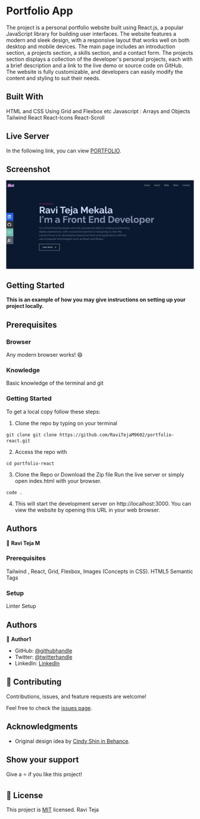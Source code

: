 # Portfolio App

The project is a personal portfolio website built using React.js, a popular JavaScript library for building user interfaces. The website features a modern and sleek design, with a responsive layout that works well on both desktop and mobile devices. The main page includes an introduction section, a projects section, a skills section, and a contact form. The projects section displays a collection of the developer's personal projects, each with a brief description and a link to the live demo or source code on GitHub. The website is fully customizable, and developers can easily modify the content and styling to suit their needs.

## Built With

HTML and CSS
Using Grid and Flexbox etc
Javascript : Arrays and Objects
Tailwind
React
React-Icons
React-Scroll

## Live Server

In the following link, you can view [PORTFOLIO](https://portfolio-react-alpha-black.vercel.app/).

## Screenshot

![screenshot_Portfolio](./src/assets/projects/portfolio-react.png)

## Getting Started

**This is an example of how you may give instructions on setting up your project locally.**

## Prerequisites

### Browser

Any modern browser works! :smile:

### Knowledge

Basic knowledge of the terminal and git

### Getting Started

To get a local copy follow these steps:

1. Clone the repo by typing on your terminal

```
git clone git clone https://github.com/RaviTejaM9602/portfolio-react.git
```

2. Access the repo with

```
cd portfolio-react
```

3. Clone the Repo or Download the Zip file
   Run the live server or simply open index.html with your browser.

```
code .
```

4. This will start the development server on http://localhost:3000. You can view the website by opening this URL in your web browser.

## Authors

👤 **Ravi Teja M**

### Prerequisites

Tailwind , React, Grid, Flexbox, Images (Concepts in CSS).
HTML5 Semantic Tags

### Setup

Linter Setup

## Authors

👤 **Author1**

- GitHub: [@githubhandle](https://github.com/RaviTejaM9602/portfolio-react)
- Twitter: [@twitterhandle](https://twitter.com/RaviTejaMekala1)
- LinkedIn: [LinkedIn](https://www.linkedin.com/in/ravi-teja-5342b9260/)

## 🤝 Contributing

Contributions, issues, and feature requests are welcome!

Feel free to check the [issues page](../../issues/).

## Acknowledgments

- Original design idea by [Cindy Shin in Behance](https://www.behance.net/adagio07).

## Show your support

Give a ⭐️ if you like this project!

## 📝 License

This project is [MIT](./MIT.md) licensed.
Ravi Teja
